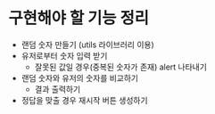 # 구현해야 할 기능 정리

- 랜덤 숫자 만들기 (utils 라이브러리 이용)
- 유저로부터 숫자 입력 받기
  - 잘못된 값일 경우(중복된 숫자가 존재) alert 나타내기
- 랜덤 숫자와 유저의 숫자를 비교하기
  - 결과 출력하기
- 정답을 맞출 경우 재시작 버튼 생성하기
